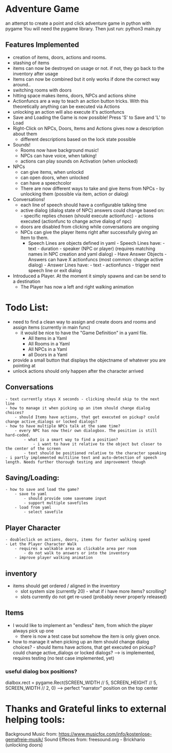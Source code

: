 # Adventure Game

an attempt to create a point and click adventure game in python  with pygame
You will need the pygame library. Then just run:
	 python3 main.py

## Features Implemented
- creation of items, doors, actions and rooms.
- stashing of items
- items can now be destroyed on usage or not. if not, they go back to the inventory after usage
- Items can now be combined but it only works if done the correct way around..
- switching rooms with doors
- hitting space makes items, doors, NPCs and actions shine
- Actionfuncs are a way to teach an action button tricks. With this theoretically anything can be executed via Actions
- unlocking an action will also execute it's actionfuncs
- Save and Loading the Game is now possible! Press 'S' to Save and 'L' to Load
- Right-Click on NPCs, Doors, Items and Actions gives now a description about them
	- different descriptions based on the lock state possible
- Sounds!
	- Rooms now have background music!
	- NPCs can have voice, when talking!
	- actions can play sounds on Activation (when unlocked)
- NPCs	
	- can give items, when unlockd
	- can open doors, when unlocked
	- can have a speechcolor
	- There are now different ways to take and give items from NPCs
			- by unlocking them (possible via item, action or dialog)
- Conversations!
	- each line of speech should have a configurable talking time 
	- active dialog (dialog state of NPC) answers could change based on:
			- specific replies chosen (should execute actionfunc)
			- actions executed (actionfunc to change actve dialog of npc)
	- doors are disabled from clicking while conversations are ongoing
	- NPCs can give the player Items right after successfully giving an Item to them. 
		- Speech Lines are objects defined in yaml
				- Speech Lines have:
					- text
					- duration
					- speaker (NPC or player) (requires matching names in NPC creation and yaml dialog)
					- Have Answer Objects
						- Answers can have X actionfuncs (most common: change active dialog)
						- Answer Lines have:
							- text
							- actionfuncs
							- trigger next speech line or exit dialog
- Introduced a Player. At the moment it simply spawns and can be send to a destination
	- The Player has now a left and right walking animation
		


# Todo List: 
- need to find a clean way to assign and create doors and rooms and assign items (currently in main func)
	- it would be nice to have the "Game Definition" in a yaml file.
		- All Items in a Yaml
		- All Rooms in a Yaml
		- All NPCs in a Yaml
		- all Doors in a Yaml
- provide a small button that displays the objectname of whatever you are pointing at
- unlock actions should only happen after the character arrived
## Conversations
	- text currently stays X seconds - clicking should skip to the next line
	- how to manage it when picking up an item should change dialog choices?
		- should Items have actions, that get executed on pickup? could change active_dialogs or locked dialogs?
	- how to have multiple NPCs talk at the same time?
		- every NPC has now their own dialogbox. The position is still hard-coded.
			- what is a smart way to find a position?
				- i want to have it relative to the object but closer to the center of the screen
			- text should be positioned relative to the character speaking
	- i partly implemented multiline text and auto-detection of speech length. Needs further thorough testing and improvement though
## Saving/Loading:
	- how to save and load the game?
		- save to yaml
			- should provide some savename input
			- support multiple savefiles
		- load from yaml
			- select savefile
## Player Character
	- doubleclick on actions, doors, items for faster walking speed
	- Let the Player Character Walk
		- requires a walkable area as clickable area per room
			- do not walk to answers or into the inventory
		- improve player walking animation

## inventory
- items should get ordered / aligned in the inventory
	- slot system size (currently 20) - what if i have more items? scrolling?
	- slots currently do not get re-used (probably never properly released)

## Items
- I would like to implement an "endless" item, from which the player always pick up one
	- there is now a test case but somehow the item is only given once.
- how to manage it when picking up an item should change dialog choices?
		- should Items have actions, that get executed on pickup? could change active_dialogs or locked dialogs?
		--> is implemented, requires testing (no test case implemented, yet)

### useful dialog box positions?
dialbox.rect = pygame.Rect(SCREEN_WIDTH // 5, SCREEN_HEIGHT // 5, SCREEN_WIDTH // 2, 0)
--> perfect "narrator" position on the top center

# Thanks and Grateful links to external helping tools:
Background Music from: https://www.musicfox.com/info/kostenlose-gemafreie-musik/
Sound Effeces from:
freesound.org
	- Brickhario (unlocking doors)

